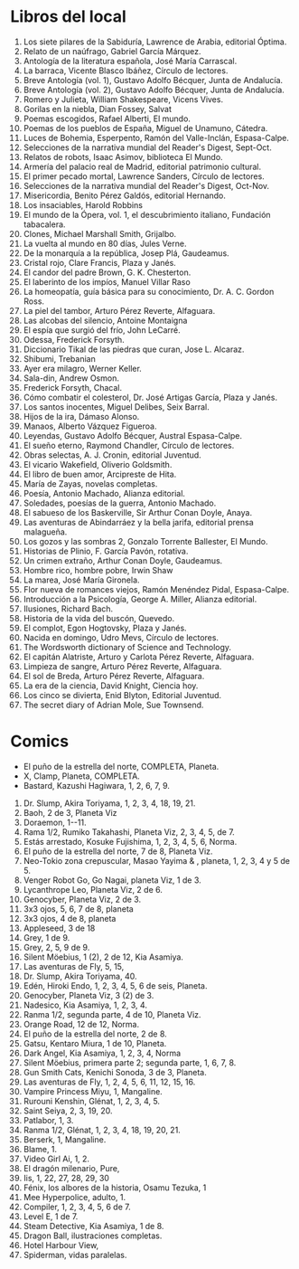 Libros del local
======

1. Los siete pilares de la Sabiduría, Lawrence de Arabia, editorial Óptima.
2. Relato de un naúfrago, Gabriel García Márquez.
3. Antología de la literatura española, José María Carrascal.
4. La barraca, Vicente Blasco Ibáñez, Círculo de lectores.
5. Breve Antología (vol. 1), Gustavo Adolfo Bécquer, Junta de Andalucía.
6. Breve Antología (vol. 2), Gustavo Adolfo Bécquer, Junta de Andalucía.
7. Romero y Julieta, William Shakespeare, Vicens Vives.
8. Gorilas en la niebla, Dian Fossey, Salvat
9. Poemas escogidos, Rafael Alberti, El mundo.
10. Poemas de los pueblos de España, Miguel de Unamuno, Cátedra.
11. Luces de Bohemia, Esperpento, Ramón del Valle-Inclán, Espasa-Calpe.
12. Selecciones de la narrativa mundial del Reader's Digest, Sept-Oct.
13. Relatos de robots, Isaac Asimov, biblioteca El Mundo.
14. Armería del palacio real de Madrid, editorial patrimonio cultural.
15. El primer pecado mortal, Lawrence Sanders, Círculo de lectores.
16. Selecciones de la narrativa mundial del Reader's Digest, Oct-Nov.
17. Misericordia, Benito Pérez Galdós, editorial Hernando.
18. Los insaciables, Harold Robbins
19. El mundo de la Ópera, vol. 1, el descubrimiento italiano, Fundación tabacalera.
20. Clones, Michael Marshall Smith, Grijalbo.
21. La vuelta al mundo en 80 días, Jules Verne.
22. De la monarquía a la república, Josep Plá, Gaudeamus.
23. Cristal rojo, Clare Francis, Plaza y Janés.
24. El candor del padre Brown, G. K. Chesterton.
25. El laberinto de los impíos, Manuel Villar Raso
26. La homeopatía, guía básica para su conocimiento, Dr. A. C. Gordon Ross.
27. La piel del tambor, Arturo Pérez Reverte, Alfaguara.
28. Las alcobas del silencio, Antoine Montaigna
29. El espía que surgió del frío, John LeCarré.
30. Odessa, Frederick Forsyth.
31. Diccionario Tikal de las piedras que curan, Jose L. Alcaraz.
32. Shibumi, Trebanian
33. Ayer era milagro, Werner Keller.
34. Sala-din, Andrew Osmon.
35. Frederick Forsyth, Chacal.
36. Cómo combatir el colesterol, Dr. José Artigas García, Plaza y Janés.
37. Los santos inocentes, Miguel Delibes, Seix Barral.
38. Hijos de la ira, Dámaso Alonso.
39. Manaos, Alberto Vázquez Figueroa.
40. Leyendas, Gustavo Adolfo Bécquer, Austral Espasa-Calpe.
41. El sueño eterno, Raymond Chandler, Círculo de lectores.
42. Obras selectas, A. J. Cronin, editorial Juventud.
43. El vicario Wakefield, Oliverio Goldsmith.
44. El libro de buen amor, Arcipreste de Hita.
45. María de Zayas, novelas completas.
46. Poesía, Antonio Machado, Alianza editorial.
47. Soledades, poesías de la guerra, Antonio Machado.
48. El sabueso de los Baskerville, Sir Arthur Conan Doyle, Anaya.
49. Las aventuras de Abindarráez y la bella jarifa, editorial prensa malagueña.
50. Los gozos y las sombras 2, Gonzalo Torrente Ballester, El Mundo.
51. Historias de Plinio, F. García Pavón, rotativa.
52. Un crimen extraño, Arthur Conan Doyle, Gaudeamus.
53. Hombre rico, hombre pobre, Irwin Shaw
54. La marea, José María Gironela.
55. Flor nueva de romances viejos, Ramón Menéndez Pidal, Espasa-Calpe.
56. Introducción a la Psicología, George A. Miller, Alianza editorial.
57. Ilusiones, Richard Bach.
58. Historia de la vida del buscón, Quevedo.
59. El complot, Egon Hogtovsky, Plaza y Janés.
60. Nacida en domingo, Udro Mevs, Círculo de lectores.
61. The Wordsworth dictionary of Science and Technology.
62. El capitán Alatriste, Arturo y Carlota Pérez Reverte, Alfaguara.
63. Limpieza de sangre, Arturo Pérez Reverte, Alfaguara.
64. El sol de Breda, Arturo Pérez Reverte, Alfaguara.
65. La era de la ciencia, David Knight, Ciencia hoy.
66. Los cinco se divierta, Enid Blyton, Editorial Juventud.
67. The secret diary of Adrian Mole, Sue Townsend.

Comics
====
* El puño de la estrella del norte, COMPLETA, Planeta.
* X, Clamp, Planeta, COMPLETA.
* Bastard, Kazushi Hagiwara, 1, 2, 6, 7, 9.

1. Dr. Slump, Akira Toriyama, 1, 2, 3, 4, 18, 19, 21.
2. Baoh, 2 de 3, Planeta Viz
3. Doraemon, 1--11.
4. Rama 1/2, Rumiko Takahashi, Planeta Viz, 2, 3, 4, 5, de 7.
5. Estás arrestado, Kosuke Fujishima, 1, 2, 3, 4, 5, 6, Norma.
6. El puño de la estrella del norte, 7 de 8, Planeta Viz.
7. Neo-Tokio zona crepuscular, Masao Yayima & , planeta, 1, 2, 3, 4 y 5 de 5.
8. Venger Robot Go, Go Nagai, planeta Viz, 1 de 3.
9. Lycanthrope Leo, Planeta Viz, 2 de 6.
10. Genocyber, Planeta Viz, 2 de 3.
11. 3x3 ojos, 5, 6, 7 de 8, planeta
12. 3x3 ojos, 4 de 8, planeta
13. Appleseed, 3 de 18
14. Grey, 1 de 9.
15. Grey, 2, 5, 9 de 9.
16. Silent Möebius, 1 (2), 2 de 12, Kia Asamiya.
17. Las aventuras de Fly, 5, 15, 
18. Dr. Slump, Akira Toriyama, 40.
19. Edén, Hiroki Endo, 1, 2, 3, 4, 5, 6 de seis, Planeta.
20. Genocyber, Planeta Viz, 3 (2) de 3.
21. Nadesico, Kia Asamiya, 1, 2, 3, 4.
22. Ranma 1/2, segunda parte, 4 de 10, Planeta Viz.
23. Orange Road, 12 de 12, Norma.
24. El puño de la estrella del norte, 2 de 8.
25. Gatsu, Kentaro Miura, 1 de 10, Planeta.
26. Dark Angel, Kia Asamiya, 1, 2, 3, 4, Norma
27. Silent Möebius, primera parte 2; segunda parte, 1, 6, 7, 8.
28. Gun Smith Cats, Kenichi Sonoda, 3 de 3, Planeta.
29. Las aventuras de Fly, 1, 2, 4, 5, 6, 11, 12, 15, 16.
30. Vampire Princess Miyu, 1, Mangaline.
31. Rurouni Kenshin, Glénat, 1, 2, 3, 4, 5.
32. Saint Seiya, 2, 3, 19, 20.
33. Patlabor, 1, 3.
34. Ranma 1/2, Glénat, 1, 2, 3, 4, 18, 19, 20, 21.
35. Berserk, 1, Mangaline.
36. Blame, 1.
37. Video Girl Ai, 1, 2.
38. El dragón milenario, Pure,
39. Iis, 1, 22, 27, 28, 29, 30
40. Fénix, los albores de la historia, Osamu Tezuka, 1
41. Mee Hyperpolice, adulto, 1.
42. Compiler, 1, 2, 3, 4, 5, 6 de 7.
43. Level E, 1 de 7.
44. Steam Detective, Kia Asamiya, 1 de 8.
45. Dragon Ball, ilustraciones completas.
46. Hotel Harbour View,
47. Spiderman, vidas paralelas.
